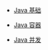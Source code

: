 - [Java 基础](docs/overview/Java/JavaBasis.md)

- [Java 容器](docs/overview/Java/JavaContainer.md)

- [Java 并发](docs/overview/Java/JavaConcurrency.md)

